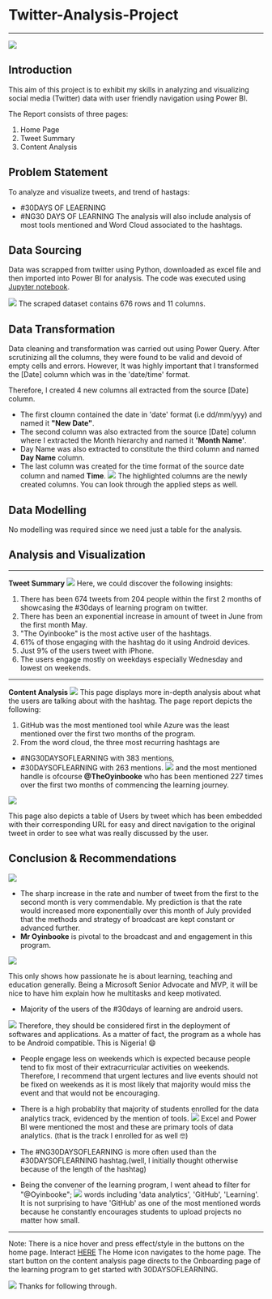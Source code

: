 # Twitter-Analysis-Project
------------------
![](images/home.png)

## Introduction
This aim of this project is to exhibit my skills in analyzing and visualizing social media (Twitter) data with user friendly navigation using Power BI.

The Report consists of three pages:
1. Home Page
2. Tweet Summary
3. Content Analysis

## Problem Statement
To analyze and visualize tweets, and trend of hastags:
- #30DAYS OF LEAERNING
- #NG30 DAYS OF LEARNING
The analysis will also include analysis of most tools mentioned and Word Cloud associated to the hashtags.

## Data Sourcing
Data was scrapped from twitter using Python, downloaded as excel file and then imported into Power BI for analysis.
The code was executed using [Jupyter notebook](https://github.com/Data-Dr-hub/Twitter-Analysis-Project/blob/b24eb765f0c9fa7b85678116b11b8d3be4026e0a/30DLTweetsScrape.ipynb).

![](images/scrape.PNG)
The scraped dataset contains 676 rows and 11 columns.

## Data Transformation
Data cleaning and transformation was carried out using Power Query.
After scrutinizing all the columns, they were found to be valid and devoid of empty cells and errors.
However, It was highly important that I transformed the [Date] column which was in the 'date/time' format.

Therefore, I created 4 new columns all extracted from the source [Date] column.
- The first cloumn contained the date in 'date' format (i.e dd/mm/yyy) and named it **"New Date"**.
- The second column was also extracted from the source [Date] column where I extracted the Month hierarchy and named it **'Month Name'**.
- Day Name was also extracted to constitute the third column and named **Day Name** column.
- The last column was created for the time format of the source date column and named **Time**.
![](images/created.PNG)
The highlighted columns are the newly created columns. You can look through the applied steps as well.

## Data Modelling
No modelling was required since we need just a table for the analysis.

## Analysis and Visualization
----------
 **Tweet Summary**
![](images/tweet.png)
Here, we could discover the following insights:
1. There has been 674 tweets from 204 people within the first 2 months of showcasing the #30days of learning program on twitter.
2. There has been an exponential increase in amount of tweet in June from the first month May.
3. "The Oyinbooke" is the most active user of the hashtags.
4. 61% of those engaging with the hashtag do it using Android devices.
5. Just 9% of the users tweet with iPhone.
6. The users engage mostly on weekdays especially Wednesday and lowest on weekends.
------
**Content Analysis**
![](images/content.png)
This page displays more in-depth analysis about what the users are talking about with the hashtag.
The page report depicts the following:
1. GitHub was the most mentioned tool while Azure was the least mentioned over the first two months of the program.
2. From the word cloud, the three most recurring hashtags are 
- #NG30DAYSOFLEARNING with 383 mentions,
- #30DAYSOFLEARNING with 263 mentions.
![](images/word.png)
and the most mentioned handle is ofcourse **@TheOyinbooke** who has been mentioned 227 times over the first two months of commencing the learning journey.

![](images/table.png)

This page also depicts a table of Users by tweet which has been embedded with their corresponding URL for easy and direct navigation to the original tweet in order to see what was really discussed by the user.

## Conclusion & Recommendations
![](images/30days.jpg)
- The sharp increase in the rate and number of tweet from the first to the second month is very commendable. 
My prediction is that the rate would increased more exponentially over this month of July provided that the methods and strategy of broadcast are kept constant or advanced further.
- **Mr Oyinbooke** is pivotal to the broadcast and and engagement in this program. 

![](images/oyinbooke.jpg)

This only shows how passionate he is about learning, teaching and education generally.
Being a Microsoft Senior Advocate and MVP, it will be nice to have him explain how he multitasks and keep motivated.

- Majority of the users of the #30days of learning are android users. 

![](images/android.jpg)
Therefore, they should be considered first in the deployment of softwares and applications. As a matter of fact, the program as a whole has to be Android compatible. This is Nigeria! :smile: 
- People engage less on weekends which is expected because people tend to fix most of their extracurricular activities on weekends. Therefore, I recommend that urgent lectures and live events should not be fixed on weekends as it is most likely that majority would miss the event and that would not be encouraging.

- There is a high probablity that majority of students enrolled for the data analytics track, evidenced by the mention of tools.
![](images/datrack.jpg)
Excel and Power BI were mentioned the most and these are primary tools of data analytics. (that is the track I enrolled for as well :nerd_face:)
- The #NG30DAYSOFLEARNING is more often used than the #30DAYSOFLEARNING hashtag.(well, I initially thought otherwise because of the length of the hashtag)
- Being the convener of the learning program, I went ahead to filter for "@Oyinbooke";
![](images/convener.png)
words including 'data analytics', 'GitHub', 'Learning'.
It is not surprising to have 'GitHub' as one of the most mentioned words because he constantly encourages students to upload projects no matter how small.
----------
Note: 
There is a nice hover and press effect/style in the buttons on the home page. Interact [HERE]()
The Home icon navigates to the home page.
The start button on the content analysis page directs to the Onboarding page of the learning program to get started with 30DAYSOFLEARNING.

![](images/thanku.jpg)
Thanks for following through.
